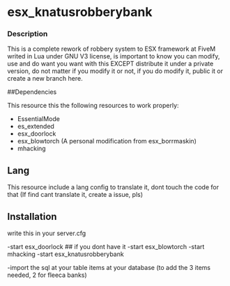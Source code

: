 # esx_knatusrobberybank
### Description

This is a complete rework of robbery system to ESX framework at FiveM writed in Lua under GNU V3 license, is important to know you can modify, use and do want you want with this EXCEPT distribute it under a private version, do not matter if you modify it or not, if you do modify it, public it or create a new branch here.

##Dependencies

This resource this the following resources to work properly:

 - EssentialMode
 - es_extended
 - esx_doorlock
 - esx_blowtorch (A personal modification from esx_borrmaskin)
 - mhacking 
 
## Lang
 This resource include a lang config to translate it, dont touch the code for that (If find cant translate it, create a issue, pls)
 
## Installation

write this in your server.cfg

-start esx_doorlock ## if you dont have it
-start esx_blowtorch
-start mhacking
-start esx_knatusrobberybank

-import the sql at your table items at your database (to add the 3 items needed, 2 for fleeca banks)



